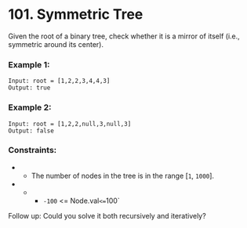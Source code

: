 # 101. Symmetric Tree

Given the root of a binary tree, check whether it is a mirror of itself (i.e., symmetric around its center).

### Example 1:

```
Input: root = [1,2,2,3,4,4,3]
Output: true
```

### Example 2:

```
Input: root = [1,2,2,null,3,null,3]
Output: false
```

### Constraints:

- - The number of nodes in the tree is in the range [`1`, `1000`].
- - - `-100` <= Node.val` <= `100`

Follow up: Could you solve it both recursively and iteratively?
